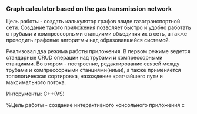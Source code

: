 ### Graph calculator based on the gas transmission network
Цель работы - создать калькулятор графов ввиде газотранспортной сети. Создание такого приложения позволяет быстро и удобно работать с трубами и компрессорными станциями объединяя их в сеть, а также проводить графовые алгоритмы над образовавшейся системой.

Реализовал два режима работы приложения. В первом режиме ведется стандарные CRUD операции над трубами и компрессорными станциями. Во втором - построение, редактирование связей между трубами и компрессорными станциями(ними), а также применяется топологическая сортировка, нахождение кратчайшего пути и максимального потока.

Интсрументы: С++(VS)



 

    
 %Цель работы - создание интерактивного консольного приложения с 
